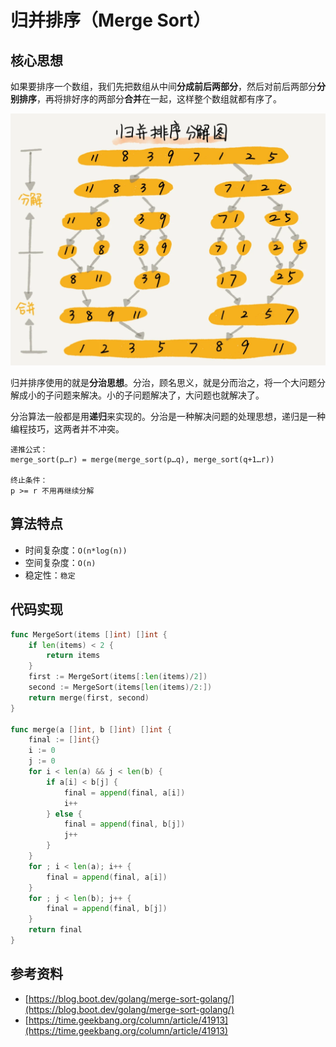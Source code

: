 # 归并排序（Merge Sort）

## 核心思想

如果要排序一个数组，我们先把数组从中间**分成前后两部分**，然后对前后两部分**分别排序**，再将排好序的两部分**合并**在一起，这样整个数组就都有序了。

![归并排序示意图](../static/merge_sort.webp)

归并排序使用的就是**分治思想**。分治，顾名思义，就是分而治之，将一个大问题分解成小的子问题来解决。小的子问题解决了，大问题也就解决了。

分治算法一般都是用**递归**来实现的。分治是一种解决问题的处理思想，递归是一种编程技巧，这两者并不冲突。
```
递推公式：
merge_sort(p…r) = merge(merge_sort(p…q), merge_sort(q+1…r))

终止条件：
p >= r 不用再继续分解
```

## 算法特点

- 时间复杂度：`O(n*log(n))`
- 空间复杂度：`O(n)`
- 稳定性：`稳定`

## 代码实现

```go 
func MergeSort(items []int) []int {
    if len(items) < 2 {
        return items
    }
    first := MergeSort(items[:len(items)/2])
    second := MergeSort(items[len(items)/2:])
    return merge(first, second)
}

func merge(a []int, b []int) []int {
    final := []int{}
    i := 0
    j := 0
    for i < len(a) && j < len(b) {
        if a[i] < b[j] {
            final = append(final, a[i])
            i++
        } else {
            final = append(final, b[j])
            j++
        }
    }
    for ; i < len(a); i++ {
        final = append(final, a[i])
    }
    for ; j < len(b); j++ {
        final = append(final, b[j])
    }
    return final
}
```

## 参考资料

- [https://blog.boot.dev/golang/merge-sort-golang/](https://blog.boot.dev/golang/merge-sort-golang/) 
- [https://time.geekbang.org/column/article/41913](https://time.geekbang.org/column/article/41913)